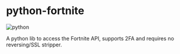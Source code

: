 # python-fortnite

![python](https://img.shields.io/badge/python-3.X-blue.svg)

A python lib to access the Fortnite API, supports 2FA and requires no reversing/SSL stripper.

